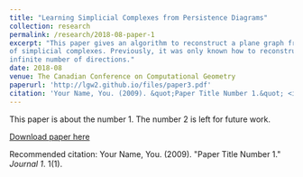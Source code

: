 ```yaml
---
title: "Learning Simplicial Complexes from Persistence Diagrams"
collection: research
permalink: /research/2018-08-paper-1
excerpt: "This paper gives an algorithm to reconstruct a plane graph from a quadratic number
of simplicial complexes. Previously, it was only known how to reconstruct a shape from an
infinite number of directions."
date: 2018-08 
venue: The Canadian Conference on Computational Geometry
paperurl: 'http://lgw2.github.io/files/paper3.pdf'
citation: 'Your Name, You. (2009). &quot;Paper Title Number 1.&quot; <i>Journal 1</i>. 1(1).'
---
```

This paper is about the number 1. The number 2 is left for future work.

[Download paper here](http://academicpages.github.io/files/paper1.pdf)

Recommended citation: Your Name, You. (2009). "Paper Title Number 1." <i>Journal 1</i>. 1(1).
